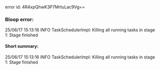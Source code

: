 error id: 4R4xpQhwK3P7MrtuLac9Vg==
### Bloop error:

25/06/17 15:13:16 INFO TaskSchedulerImpl: Killing all running tasks in stage 1: Stage finished
#### Short summary: 

25/06/17 15:13:16 INFO TaskSchedulerImpl: Killing all running tasks in stage 1: Stage finished